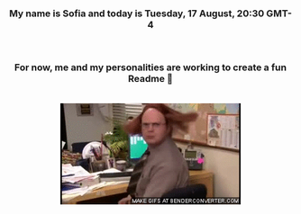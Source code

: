 


<div align="center">
<h3 >My name is Sofia and today is Tuesday, 17 August, 20:30 GMT-4</h3><br>
<h3 >For now, me and my personalities are working to create a fun Readme 👋
</h3><br>
<img src='img/dwight.gif' alt='working...'/>
</div>
